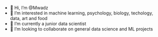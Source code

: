 - 👋 Hi, I’m @Mwadz
- 👀 I’m interested in machine learning, psychology, biology, techology, data, art and food
- 🌱 I’m currently a junior data scientist
- 💞️ I’m looking to collaborate on general data science and ML projects 
<!---
Mwadz/Mwadz is a ✨ special ✨ repository because its `README.md` (this file) appears on your GitHub profile.
You can click the Preview link to take a look at your changes.
--->
